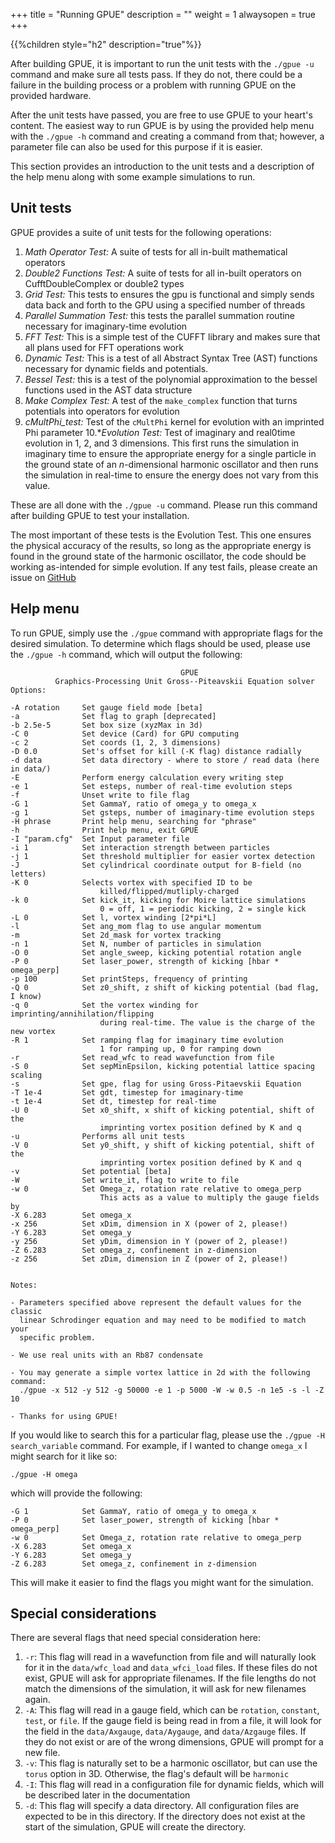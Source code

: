 +++
title = "Running GPUE"
description = ""
weight = 1
alwaysopen = true
+++

{{%children style="h2" description="true"%}}

After building GPUE, it is important to run the unit tests with the `./gpue -u` command and make sure all tests pass.
If they do not, there could be a failure in the building process or a problem with running GPUE on the provided hardware.

After the unit tests have passed, you are free to use GPUE to your heart's content.
The easiest way to run GPUE is by using the provided help menu with the `./gpue -h` command and creating a command from that; however, a parameter file can also be used for this purpose if it is easier.

This section provides an introduction to the unit tests and a description of the help menu along with some example simulations to run.

## Unit tests
GPUE provides a suite of unit tests for the following operations:

1. *Math Operator Test:* A suite of tests for all in-built mathematical operators
2. *Double2 Functions Test:* A suite of tests for all in-built operators on CufftDoubleComplex or double2 types
3. *Grid Test:* This tests to ensures the gpu is functional and simply sends data back and forth to the GPU using a specified number of threads
4. *Parallel Summation Test:* this tests the parallel summation routine necessary for imaginary-time evolution
5. *FFT Test:* This is a simple test of the CUFFT library and makes sure that all plans used for FFT operations work
6. *Dynamic Test:* This is a test of all Abstract Syntax Tree (AST) functions necessary for dynamic fields and potentials.
7. *Bessel Test:* this is a test of the polynomial approximation to the bessel functions used in the AST data structure
8. *Make Complex Test:* A test of the `make_complex` function that turns potentials into operators for evolution
9. *cMultPhi_test:* Test of the `cMultPhi` kernel for evolution with an imprinted Phi parameter
10.**Evolution Test:* Test of imaginary and real0time evolution in 1, 2, and 3 dimensions. This first runs the simulation in imaginary time to ensure the appropriate energy for a single particle in the ground state of an *n*-dimensional harmonic oscillator and then runs the simulation in real-time to ensure the energy does not vary from this value.

These are all done with the `./gpue -u` command.
Please run this command after building GPUE to test your installation.

The most important of these tests is the Evolution Test.
This one ensures the physical accuracy of the results, so long as the appropriate energy is found in the ground state of the harmonic oscillator, the code should be working as-intended for simple evolution.
If any test fails, please create an issue on [GitHub](https://github.com/GPUE-group/GPUE)

## Help menu

To run GPUE, simply use the `./gpue` command with appropriate flags for the desired simulation.
To determine which flags should be used, please use the `./gpue -h` command, which will output the following:

```
                                      GPUE
          Graphics-Processing Unit Gross--Piteavskii Equation solver
Options:

-A rotation     Set gauge field mode [beta]
-a              Set flag to graph [deprecated]
-b 2.5e-5       Set box size (xyzMax in 3d)
-C 0            Set device (Card) for GPU computing
-c 2            Set coords (1, 2, 3 dimensions)
-D 0.0          Set's offset for kill (-K flag) distance radially
-d data         Set data directory - where to store / read data (here in data/)
-E              Perform energy calculation every writing step
-e 1            Set esteps, number of real-time evolution steps
-f              Unset write to file flag
-G 1            Set GammaY, ratio of omega_y to omega_x
-g 1            Set gsteps, number of imaginary-time evolution steps
-H phrase       Print help menu, searching for "phrase"
-h              Print help menu, exit GPUE
-I "param.cfg"  Set Input parameter file
-i 1            Set interaction strength between particles
-j 1            Set threshold multiplier for easier vortex detection 
-J              Set cylindrical coordinate output for B-field (no letters)
-K 0            Selects vortex with specified ID to be 
                    killed/flipped/mutliply-charged
-k 0            Set kick_it, kicking for Moire lattice simulations
                    0 = off, 1 = periodic kicking, 2 = single kick
-L 0            Set l, vortex winding [2*pi*L]
-l              Set ang_mom flag to use angular momentum
-m              Set 2d_mask for vortex tracking
-n 1            Set N, number of particles in simulation
-O 0            Set angle_sweep, kicking potential rotation angle
-P 0            Set laser_power, strength of kicking [hbar * omega_perp]
-p 100          Set printSteps, frequency of printing
-Q 0            Set z0_shift, z shift of kicking potential (bad flag, I know)
-q 0            Set the vortex winding for imprinting/annihilation/flipping 
                    during real-time. The value is the charge of the new vortex
-R 1            Set ramping flag for imaginary time evolution
                    1 for ramping up, 0 for ramping down
-r              Set read_wfc to read wavefunction from file
-S 0            Set sepMinEpsilon, kicking potential lattice spacing scaling
-s              Set gpe, flag for using Gross-Pitaevskii Equation
-T 1e-4         Set gdt, timestep for imaginary-time
-t 1e-4         Set dt, timestep for real-time
-U 0            Set x0_shift, x shift of kicking potential, shift of the 
                    imprinting vortex position defined by K and q
-u              Performs all unit tests
-V 0            Set y0_shift, y shift of kicking potential, shift of the 
                    imprinting vortex position defined by K and q
-v              Set potential [beta]
-W              Set write_it, flag to write to file
-w 0            Set Omega_z, rotation rate relative to omega_perp
                    This acts as a value to multiply the gauge fields by
-X 6.283        Set omega_x
-x 256          Set xDim, dimension in X (power of 2, please!)
-Y 6.283        Set omega_y
-y 256          Set yDim, dimension in Y (power of 2, please!)
-Z 6.283        Set omega_z, confinement in z-dimension
-z 256          Set zDim, dimension in Z (power of 2, please!)


Notes:

- Parameters specified above represent the default values for the classic 
  linear Schrodinger equation and may need to be modified to match your
  specific problem.

- We use real units with an Rb87 condensate

- You may generate a simple vortex lattice in 2d with the following command:
  ./gpue -x 512 -y 512 -g 50000 -e 1 -p 5000 -W -w 0.5 -n 1e5 -s -l -Z 10

- Thanks for using GPUE!
```

If you would like to search this for a particular flag, please use the `./gpue -H search_variable` command.
For example, if I wanted to change `omega_x` I might search for it like so:

```
./gpue -H omega
```

which will provide the following:

```
-G 1            Set GammaY, ratio of omega_y to omega_x
-P 0            Set laser_power, strength of kicking [hbar * omega_perp]
-w 0            Set Omega_z, rotation rate relative to omega_perp
-X 6.283        Set omega_x
-Y 6.283        Set omega_y
-Z 6.283        Set omega_z, confinement in z-dimension
```

This will make it easier to find the flags you might want for the simulation.

## Special considerations

There are several flags that need special consideration here:

1. `-r`: This flag will read in a wavefunction from file and will naturally look for it in the `data/wfc_load` and `data_wfci_load` files.
If these files do not exist, GPUE will ask for appropriate filenames.
If the file lengths do not match the dimensions of the simulation, it will ask for new filenames again.
2. `-A`: This flag will read in a gauge field, which can be `rotation`, `constant`, `test`, or `file`.
If the gauge field is being read in from a file, it will look for the field in the `data/Axgauge`, `data/Aygauge`, and `data/Azgauge` files.
If they do not exist or are of the wrong dimensions, GPUE will prompt for a new file.
3. `-v`: This flag is naturally set to be a harmonic oscillator, but can use the `torus` option in 3D.
Otherwise, the flag's default will be `harmonic`
4. `-I`: This flag will read in a configuration file for dynamic fields, which will be described later in the documentation
5. `-d`: This flag will specify a data directory.
All configuration files are expected to be in this directory.
If the directory does not exist at the start of the simulation, GPUE will create the directory.
